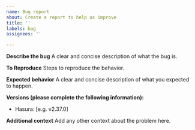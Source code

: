 ```yaml
---
name: Bug report
about: Create a report to help us improve
title: ''
labels: bug
assignees: ''

---
```


**Describe the bug**
A clear and concise description of what the bug is.

**To Reproduce**
Steps to reproduce the behavior.

**Expected behavior**
A clear and concise description of what you expected to happen.

**Versions (please complete the following information):**
 - Hasura: [e.g. v2.37.0]

**Additional context**
Add any other context about the problem here.
